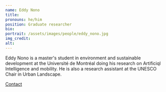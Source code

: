 ```yaml
---
name: Eddy Nono
title: 
pronouns: he/him
position: Graduate researcher
bio:
portrait: /assets/images/people/eddy_nono.jpg
img_credit:
alt:
---
```

Eddy Nono is a master's student in environment and sustainable development at the Université de Montréal doing his research on Artificiql Intelligence and mobility. He is also a research assistant at the UNESCO Chair in Urban Landscape.

[Contact](https://www.linkedin.com/in/eddy-damaris-nono-defo-360125177/)
